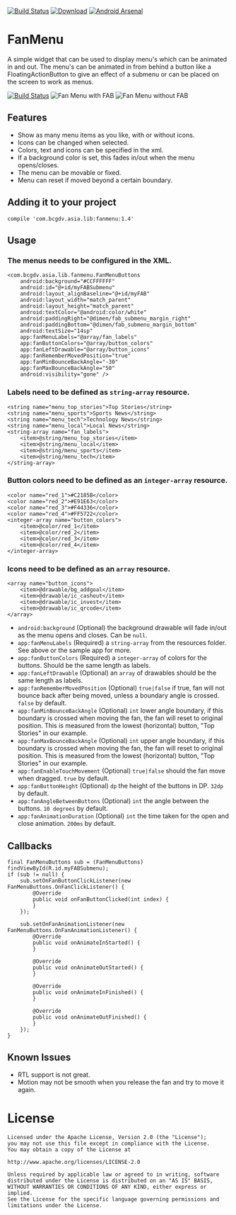 [![Build Status](https://travis-ci.org/BCGDV-ASIA/android-widget-fanmenu.svg?branch=master)](https://travis-ci.org/BCGDV-ASIA/android-widget-fanmenu)
[![Download](https://api.bintray.com/packages/bcgdv/android/fanmenu/images/download.svg)](https://bintray.com/bcgdv/android/fanmenu/_latestVersion)
[![Android Arsenal](https://img.shields.io/badge/Android%20Arsenal-FanMenu-brightgreen.svg?style=flat)](http://android-arsenal.com/details/1/3555)

# FanMenu

A simple widget that can be used to display menu's which can be animated in and out.
The menu's can be animated in from behind a button like a FloatingActionButton
to give an effect of a submenu or can be placed on the screen to work as menus.

[![Build Status](https://travis-ci.org/BCGDV-ASIA/android-widget-fanmenu.svg?branch=master)](https://travis-ci.org/BCGDV-ASIA/android-widget-fanmenu) ![Fan Menu with FAB](http://i.giphy.com/l0DEKHNqfwwCTmS8U.gif) ![Fan Menu without FAB](http://i.giphy.com/eqek1YdF2UFR6.gif)

## Features

- Show as many menu items as you like, with or without icons.
- Icons can be changed when selected.
- Colors, text and icons can be specified in the xml.
- If a background color is set, this fades in/out when the menu opens/closes.
- The menu can be movable or fixed.
- Menu can reset if moved beyond a certain boundary.

## Adding it to your project

    compile 'com.bcgdv.asia.lib:fanmenu:1.4'
	
## Usage

### The menus needs to be configured in the XML.

    <com.bcgdv.asia.lib.fanmenu.FanMenuButtons
        android:background="#CCFFFFFF"
        android:id="@+id/myFABSubmenu"
        android:layout_alignBaseline="@+id/myFAB"
        android:layout_width="match_parent"
        android:layout_height="match_parent"
        android:textColor="@android:color/white"
        android:paddingRight="@dimen/fab_submenu_margin_right"
        android:paddingBottom="@dimen/fab_submenu_margin_bottom"
        android:textSize="14sp"
        app:fanMenuLabels="@array/fan_labels"
        app:fanButtonColors="@array/button_colors"
        app:fanLeftDrawable="@array/button_icons"
        app:fanRememberMovedPosition="true"
        app:fanMinBounceBackAngle="-30"
        app:fanMaxBounceBackAngle="50"
        android:visibility="gone" />

		
### Labels need to be defined as `string-array` resource.

    <string name="menu_top_stories">Top Stories</string>
    <string name="menu_sports">Sports News</string>
    <string name="menu_tech">Technology News</string>
    <string name="menu_local">Local News</string>
    <string-array name="fan_labels">
        <item>@string/menu_top_stories</item>
        <item>@string/menu_local</item>
        <item>@string/menu_sports</item>
        <item>@string/menu_tech</item>
    </string-array>


### Button colors need to be defined as an `integer-array` resource.

    <color name="red_1">#C2185B</color>
    <color name="red_2">#E91E63</color>
    <color name="red_3">#F44336</color>
    <color name="red_4">#FF5722</color>
    <integer-array name="button_colors">
        <item>@color/red_1</item>
        <item>@color/red_2</item>
        <item>@color/red_3</item>
        <item>@color/red_4</item>
    </integer-array>
	

### Icons need to be defined as an `array` resource.

    <array name="button_icons">
        <item>@drawable/bg_addgoal</item>
        <item>@drawable/ic_cashout</item>
        <item>@drawable/ic_invest</item>
        <item>@drawable/ic_qrcode</item>
    </array>


- `android:background` (Optional) the background drawable will fade in/out as the menu opens and closes. Can be `null`.
- `app:fanMenuLabels` (Required) a `string-array` from the resources folder. See above or the sample app for more.
- `app:fanButtonColors` (Required) a `integer-array` of colors for the buttons. Should be the same length as labels.
- `app:fanLeftDrawable` (Optional) an `array` of drawables should be the same length as labels.
- `app:fanRememberMovedPosition` (Optional) `true|false` if true, fan will not bounce back after being moved, unless a boundary angle is crossed. `false` by default.
- `app:fanMinBounceBackAngle` (Optional) `int` lower angle boundary, if this boundary is crossed when moving the fan, the fan will reset to original position. This is measured from the lowest (horizontal) button, "Top Stories" in our example.
- `app:fanMaxBounceBackAngle` (Optional) `int` upper angle boundary, if this boundary is crossed when moving the fan, the fan will reset to original position. This is measured from the lowest (horizontal) button, "Top Stories" in our example.
- `app:fanEnableTouchMovement` (Optional) `true|false` should the fan move when dragged. `true` by default.
- `app:fanButtonHeight` (Optional) `dp` the height of the buttons in DP. `32dp` by default.
- `app:fanAngleBetweenButtons` (Optional) `int` the angle between the buttons. `10 degrees` by default.
- `app:fanAnimationDuration` (Optional) `int` the time taken for the open and close animation. `200ms` by default.

## Callbacks

	final FanMenuButtons sub = (FanMenuButtons) findViewById(R.id.myFABSubmenu);
    if (sub != null) {
        sub.setOnFanButtonClickListener(new FanMenuButtons.OnFanClickListener() {
            @Override
            public void onFanButtonClicked(int index) {
            }
        });

		sub.setOnFanAnimationListener(new FanMenuButtons.OnFanAnimationListener() {
			@Override
			public void onAnimateInStarted() {
			}

			@Override
			public void onAnimateOutStarted() {
			}

			@Override
			public void onAnimateInFinished() {
			}

			@Override
			public void onAnimateOutFinished() {
			}
		});
	}
	
## Known Issues

- RTL support is not great.
- Motion may not be smooth when you release the fan and try to move it again.

License
=======

    Licensed under the Apache License, Version 2.0 (the "License");
    you may not use this file except in compliance with the License.
    You may obtain a copy of the License at

    http://www.apache.org/licenses/LICENSE-2.0

    Unless required by applicable law or agreed to in writing, software
    distributed under the License is distributed on an "AS IS" BASIS,
    WITHOUT WARRANTIES OR CONDITIONS OF ANY KIND, either express or implied.
    See the License for the specific language governing permissions and
    limitations under the License.
